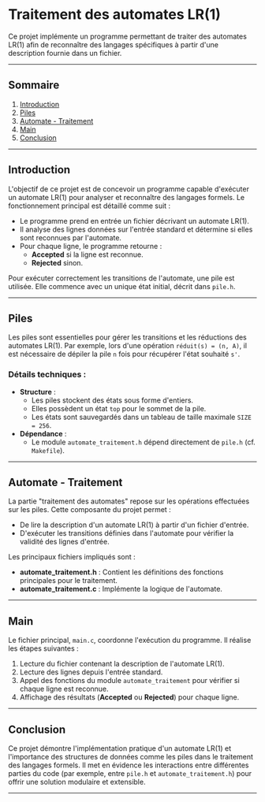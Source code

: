  # Traitement des automates LR(1)

Ce projet implémente un programme permettant de traiter des automates LR(1) afin de reconnaître des langages spécifiques à partir d'une description fournie dans un fichier.

---

## Sommaire
1. [Introduction](#introduction)
2. [Piles](#piles)
3. [Automate - Traitement](#automate---traitement)
4. [Main](#main)
5. [Conclusion](#conclusion)

---

## Introduction

L'objectif de ce projet est de concevoir un programme capable d'exécuter un automate LR(1) pour analyser et reconnaître des langages formels. Le fonctionnement principal est détaillé comme suit :

- Le programme prend en entrée un fichier décrivant un automate LR(1).
- Il analyse des lignes données sur l'entrée standard et détermine si elles sont reconnues par l'automate.
- Pour chaque ligne, le programme retourne :
  - **Accepted** si la ligne est reconnue.
  - **Rejected** sinon.

Pour exécuter correctement les transitions de l'automate, une pile est utilisée. Elle commence avec un unique état initial, décrit dans `pile.h`.

---

## Piles

Les piles sont essentielles pour gérer les transitions et les réductions des automates LR(1). Par exemple, lors d'une opération `réduit(s) = (n, A)`, il est nécessaire de dépiler la pile `n` fois pour récupérer l'état souhaité `s'`.

### Détails techniques :
- **Structure** : 
  - Les piles stockent des états sous forme d'entiers.
  - Elles possèdent un état `top` pour le sommet de la pile.
  - Les états sont sauvegardés dans un tableau de taille maximale `SIZE = 256`.
- **Dépendance** :
  - Le module `automate_traitement.h` dépend directement de `pile.h` (cf. `Makefile`).

---

## Automate - Traitement

La partie "traitement des automates" repose sur les opérations effectuées sur les piles. Cette composante du projet permet :
- De lire la description d'un automate LR(1) à partir d'un fichier d'entrée.
- D'exécuter les transitions définies dans l'automate pour vérifier la validité des lignes d'entrée.

Les principaux fichiers impliqués sont :
- **automate_traitement.h** : Contient les définitions des fonctions principales pour le traitement.
- **automate_traitement.c** : Implémente la logique de l'automate.

---

## Main

Le fichier principal, `main.c`, coordonne l'exécution du programme. Il réalise les étapes suivantes :
1. Lecture du fichier contenant la description de l'automate LR(1).
2. Lecture des lignes depuis l'entrée standard.
3. Appel des fonctions du module `automate_traitement` pour vérifier si chaque ligne est reconnue.
4. Affichage des résultats (**Accepted** ou **Rejected**) pour chaque ligne.

---

## Conclusion

Ce projet démontre l'implémentation pratique d'un automate LR(1) et l'importance des structures de données comme les piles dans le traitement des langages formels. Il met en évidence les interactions entre différentes parties du code (par exemple, entre `pile.h` et `automate_traitement.h`) pour offrir une solution modulaire et extensible.

---

